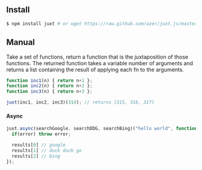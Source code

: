 ## Install

```bash
$ npm install juxt # or wget https://raw.github.com/azer/juxt.js/master/juxt.js
```

## Manual

Take a set of functions, return a function that is the juxtaposition of those
functions. The returned function takes a variable number of arguments and
returns a list containing the result of applying each fn to the arguments.

```javascript
function inc1(n) { return n+1 };
function inc2(n) { return n+2 };
function inc3(n) { return n+3 };

juxt(inc1, inc2, inc3)(314); // returns [315, 316, 317]
```

#### Async

```javascript
juxt.async(searchGoogle, searchDDG, searchBing)("hello world", function(error,  results){
  if(error) throw error;

  results[0] // google
  results[1] // duck duck go
  results[2] // bing
});
```
